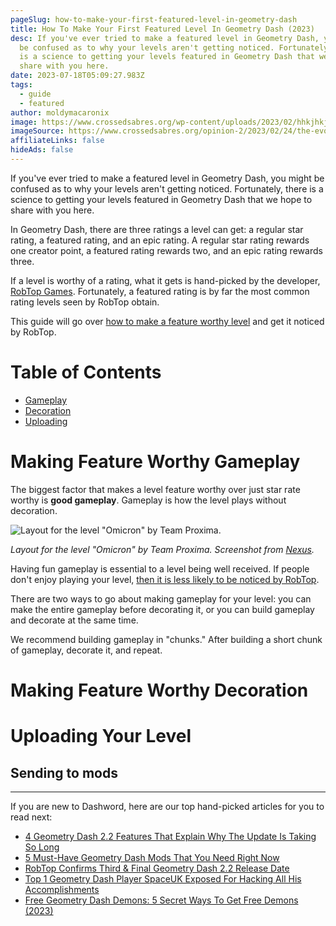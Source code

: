 ```yaml
---
pageSlug: how-to-make-your-first-featured-level-in-geometry-dash
title: How To Make Your First Featured Level In Geometry Dash (2023)
desc: If you've ever tried to make a featured level in Geometry Dash, you might
  be confused as to why your levels aren't getting noticed. Fortunately, there
  is a science to getting your levels featured in Geometry Dash that we hope to
  share with you here.
date: 2023-07-18T05:09:27.983Z
tags:
  - guide
  - featured
author: moldymacaronix
image: https://www.crossedsabres.org/wp-content/uploads/2023/02/hhkjhkjh.jpeg
imageSource: https://www.crossedsabres.org/opinion-2/2023/02/24/the-evolution-of-geometry-dash/
affiliateLinks: false
hideAds: false
---
```

If you've ever tried to make a featured level in Geometry Dash, you might be confused as to why your levels aren't getting noticed. Fortunately, there is a science to getting your levels featured in Geometry Dash that we hope to share with you here.

In Geometry Dash, there are three ratings a level can get: a regular star rating, a featured rating, and an epic rating. A regular star rating rewards one creator point, a featured rating rewards two, and an epic rating rewards three.

If a level is worthy of a rating, what it gets is hand-picked by the developer, [RobTop Games](/posts/robtop-confirms-geometry-dash-2-3-will-come-out-6-months-from-when-he-starts/). Fortunately, a featured rating is by far the most common rating levels seen by RobTop obtain.

This guide will go over [how to make a feature worthy level](/posts/5-tips-to-get-your-first-featured-level-in-geometry-dash/) and get it noticed by RobTop.

# Table of Contents

- [Gameplay](#making-feature-worthy-gameplay)
- [Decoration](#making-feature-worthy-decoration)
- [Uploading](#uploading-your-level)

# Making Feature Worthy Gameplay

The biggest factor that makes a level feature worthy over just star rate worthy is **good gameplay**. Gameplay is how the level plays without decoration.

![Layout for the level "Omicron" by Team Proxima.](https://i.ytimg.com/vi/ZlKLqn3e_Zg/maxresdefault.jpg)

*Layout for the level "Omicron" by Team Proxima. Screenshot from [Nexus](https://youtu.be/ZlKLqn3e_Zg).*

Having fun gameplay is essential to a level being well received. If people don't enjoy playing your level, [then it is less likely to be noticed by RobTop](/posts/geometry-dash-levels-how-to-make-a-featured-level-2022/).

There are two ways to go about making gameplay for your level: you can make the entire gameplay before decorating it, or you can build gameplay and decorate at the same time.

We recommend building gameplay in "chunks." After building a short chunk of gameplay, decorate it, and repeat.

# Making Feature Worthy Decoration

# Uploading Your Level

## Sending to mods

---

If you are new to Dashword, here are our top hand-picked articles for you to read next:

- [4 Geometry Dash 2.2 Features That Explain Why The Update Is Taking So Long](/posts/geometry-dash-2-2-features-that-explain-why-the-update-is-taking-so-long/)
- [5 Must-Have Geometry Dash Mods That You Need Right Now](/posts/5-must-have-geometry-dash-mods-that-you-need-right-now/)
- [RobTop Confirms Third & Final Geometry Dash 2.2 Release Date](/posts/robtop-confirms-third-and-final-geometry-dash-2-2-release-date/)
- [Top 1 Geometry Dash Player SpaceUK Exposed For Hacking All His Accomplishments](/posts/top-1-geometry-dash-player-spaceuk-exposed-for-hacking-achievements/)
- [Free Geometry Dash Demons: 5 Secret Ways To Get Free Demons (2023)](/posts/geometry-dash-5-secret-way-free-demons/)